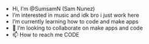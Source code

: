 - Hi, I’m @SumsamN (Sam Nunez)
- I’m interested in music and idk bro i just work here
- I’m currently learning how to code and make apps
- 💞️ I’m looking to collaborate on make apps and code
- 📫 How to reach me CODE 

<!---
SumsamN/SumsamN is a ✨ special ✨ repository because its `README.md` (this file) appears on your GitHub profile.
You can click the Preview link to take a look at your changes.
--->
